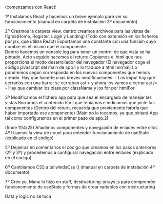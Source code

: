(comenzamos con React)

1º Instalamos React y hacemos un breve ejemplo para ver su funcionamiento (manual en carpeta de instalación 3º documento)

2º Creamos la carpeta view, dentro creamos archivos para las vistas del figma(Home, Register, Login y Landing)
    (Todo con extensión en los ficheros por jsx, que utiliza React)
    Exportamos una constante con una función cuyo nombre es el mismo que el componente.  
        Dentro hacemos un console.log para tener un control de que vista se ha pintado.
        Acto seguido hacemos el return: 
            Copiamos el html que nos proporciona el modo desarrollador del navegador (El navegador coge el código javascript del main de app.1 y lo traduce a html normal)
            Lo pondremos según corresponda en los nuevos componentes que hemos creado. 
            Hay que hacerle unas breves modificaciones: 
                -	Los imput hay que cerrarlos con una barra: se cerraban asi > y ahora los vamos a cerrar asi />
                -	Hay que cambiar los class por className y los for por htmlFor

3º Modificamos el fichero app para que sea el encargado de manejar las vistas
    Borramos el contenido html que teníamos e indicamos que pinte los componentes
    (Dentro del return, recuerda que previamente habría que haber importado ese componente)
            <Landing/>
(Main no lo tocamos, ya que pintará App tal como configuramos en el primer paso de app.2)


(finde 11/4/25) Añadimos componentes y navegación de enlaces entre ellos
4º Usamos la view de count para entender funcionamiento de useState (explicado en el código)

5º Dejamos en comentarios el código que creamos en los pasos anteriores (2º y 3º) y procedemos a configurar navegación entre enlaces (explicado en el código)

6º Cambiamos CSS a tailwindsCss () (manual en carpeta de instalación 4º documento)

7º Creo yo, Manu lo hizo en stuff, destructuring-arrays.js para comprender funcionamiento de useState y formas de crear variables con destructuring

Data y logic no se toca